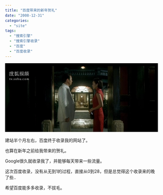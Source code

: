 ```yaml
---
title: "百度带来的新年贺礼"
date: "2008-12-31"
categories: 
  - "site"
tags: 
  - "搜索引擎"
  - "搜索引擎收录"
  - "百度"
  - "百度收录"
---
```


[![搜索引擎](images/thumb.jpg "搜索引擎")](http://blog.natt.cc/wp-content/uploads/2008/12/23680b6ab310.jpg)

建站半个月左右，百度终于收录我的网站了。

也算在新年之前给我带来的贺礼。

Google很久就收录我了，并能够每天带来一些流量。

这次百度收录，没有从无到1的过程，直接从0到28，但是总觉得这个收录来的晚了些..

希望百度能多多收录，不拔毛。
